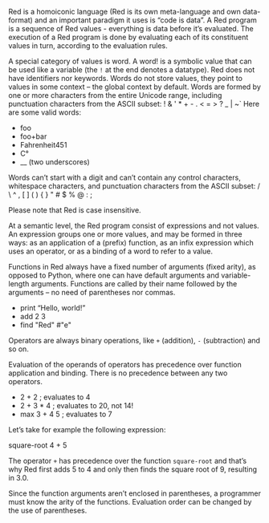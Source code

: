 Red is a homoiconic language (Red is its own meta-language and own data-format) and an important paradigm it uses is “code is data”. 
A Red program is a sequence of Red values - everything is data before it’s evaluated. The execution of a Red program is done by evaluating each of its constituent values in turn, according to the evaluation rules.

A special category of values is word. A word! is a symbolic value that can be used like a variable (the `!` at the end denotes a datatype). Red does not have identifiers nor keywords. Words do not store values, they point to values in some context – the global context by default.
Words are formed by one or more characters from the entire Unicode range, including punctuation characters from the ASCII subset: ! & ' * + - . < = > ? _ | ~` 
Here are some valid words:
* foo
* foo+bar
* Fahrenheit451 
* C°
* __ (two underscores)

Words can’t start with a digit and can’t contain any control characters, whitespace characters, and punctuation characters from the ASCII subset: / \ ^ , [ ] ( ) { } " # $ % @ : ;

Please note that Red is case insensitive.

At a semantic level, the Red program consist of expressions and not values. An expression groups one or more values, and may be formed in three ways: as an application of a (prefix) function, as an infix expression which uses an operator, or as a binding of a word to refer to a value.

Functions in Red always have a fixed number of arguments (fixed arity), as opposed to Python, where one can have default arguments and variable-length arguments. Functions are called by their name followed by the arguments – no need of parentheses nor commas.

* print  “Hello, world!”
* add 2 3
* find "Red" #"e"

Operators are always binary operations, like `+` (addition), `-` (subtraction) and so on.

Evaluation of the operands of operators has precedence over function application and binding. There is no precedence between any two operators. 

* 2 + 2    ; evaluates to 4
* 2 + 3 * 4 ; evaluates to 20, not 14!
* max 3 + 4 5 ; evaluates to 7

Let’s take for example the following expression:

square-root 4 + 5

The operator `+` has precedence over the function `square-root` and that’s why Red first adds 5 to 4 and only then finds the square root of 9, resulting in 3.0.


Since the function arguments aren’t enclosed in parentheses, a programmer must know the arity of the functions. Evaluation order can be changed by the use of parentheses.


